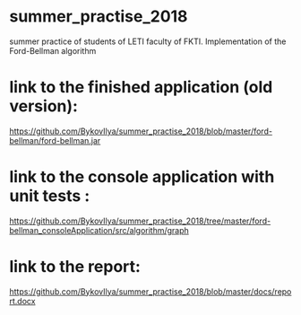 # summer_practise_2018
 summer practice of students of LETI faculty of FKTI. Implementation of the Ford-Bellman algorithm

# link to the finished application (old version):
https://github.com/BykovIlya/summer_practise_2018/blob/master/ford-bellman/ford-bellman.jar

# link to the console application with unit tests :
https://github.com/BykovIlya/summer_practise_2018/tree/master/ford-bellman_consoleApplication/src/algorithm/graph

# link to the report:
https://github.com/BykovIlya/summer_practise_2018/blob/master/docs/report.docx
